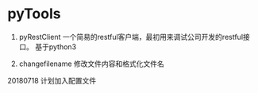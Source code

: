 # pyTools

1. pyRestClient
一个简易的restful客户端，最初用来调试公司开发的restful接口。
基于python3

2. changefilename
修改文件内容和格式化文件名

20180718 计划加入配置文件
